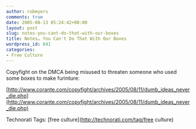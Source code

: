 ```yaml
---
author: robmyers
comments: true
date: 2005-08-13 05:24:42+00:00
layout: post
slug: notes-you-cant-do-that-with-our-boxes
title: Notes… You Can't Do That With Our Boxes
wordpress_id: 641
categories:
- Free Culture
---
```


  
Copyfight on the DMCA being misused to threaten someone who used some boxes to make furinture:  


  
[http://www.corante.com/copyfight/archives/2005/08/11/dumb_ideas_never_die.php](http://www.corante.com/copyfight/archives/2005/08/11/dumb_ideas_never_die.php)  


  


Technorati Tags: [free culture](http://technorati.com/tag/free culture)

  


